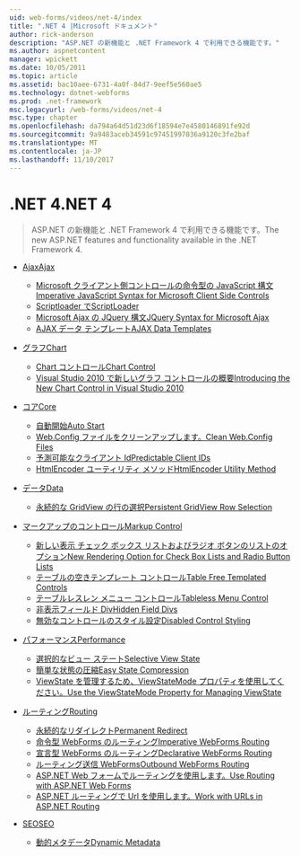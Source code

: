 ```yaml
---
uid: web-forms/videos/net-4/index
title: ".NET 4 |Microsoft ドキュメント"
author: rick-anderson
description: "ASP.NET の新機能と .NET Framework 4 で利用できる機能です。"
ms.author: aspnetcontent
manager: wpickett
ms.date: 10/05/2011
ms.topic: article
ms.assetid: bac10aee-6731-4a0f-84d7-9eef5e560ae5
ms.technology: dotnet-webforms
ms.prod: .net-framework
msc.legacyurl: /web-forms/videos/net-4
msc.type: chapter
ms.openlocfilehash: da794a64d51d23d6f18594e7e4580146891fe92d
ms.sourcegitcommit: 9a9483aceb34591c97451997036a9120c3fe2baf
ms.translationtype: MT
ms.contentlocale: ja-JP
ms.lasthandoff: 11/10/2017
---
```

<a name="net-4"></a><span data-ttu-id="5b49b-103">.NET 4</span><span class="sxs-lookup"><span data-stu-id="5b49b-103">.NET 4</span></span>
====================
> <span data-ttu-id="5b49b-104">ASP.NET の新機能と .NET Framework 4 で利用できる機能です。</span><span class="sxs-lookup"><span data-stu-id="5b49b-104">The new ASP.NET features and functionality available in the .NET Framework 4.</span></span>


- [<span data-ttu-id="5b49b-105">Ajax</span><span class="sxs-lookup"><span data-stu-id="5b49b-105">Ajax</span></span>](ajax/index.md)

    - [<span data-ttu-id="5b49b-106">Microsoft クライアント側コントロールの命令型の JavaScript 構文</span><span class="sxs-lookup"><span data-stu-id="5b49b-106">Imperative JavaScript Syntax for Microsoft Client Side Controls</span></span>](ajax/aspnet-4-quick-hit-imperative-javascript-syntax-for-microsoft-client-side-controls.md)
    - [<span data-ttu-id="5b49b-107">Scriptloader で</span><span class="sxs-lookup"><span data-stu-id="5b49b-107">ScriptLoader</span></span>](ajax/aspnet-4-quick-hit-the-scriptloader.md)
    - [<span data-ttu-id="5b49b-108">Microsoft Ajax の JQuery 構文</span><span class="sxs-lookup"><span data-stu-id="5b49b-108">JQuery Syntax for Microsoft Ajax</span></span>](ajax/aspnet-4-quick-hit-jquery-syntax-for-microsoft-ajax.md)
    - [<span data-ttu-id="5b49b-109">AJAX データ テンプレート</span><span class="sxs-lookup"><span data-stu-id="5b49b-109">AJAX Data Templates</span></span>](ajax/aspnet-4-quick-hit-ajax-data-templates.md)
- [<span data-ttu-id="5b49b-110">グラフ</span><span class="sxs-lookup"><span data-stu-id="5b49b-110">Chart</span></span>](chart/index.md)

    - [<span data-ttu-id="5b49b-111">Chart コントロール</span><span class="sxs-lookup"><span data-stu-id="5b49b-111">Chart Control</span></span>](chart/aspnet-4-quick-hit-chart-control.md)
    - [<span data-ttu-id="5b49b-112">Visual Studio 2010 で新しいグラフ コントロールの概要</span><span class="sxs-lookup"><span data-stu-id="5b49b-112">Introducing the New Chart Control in Visual Studio 2010</span></span>](chart/aspnet-4-how-do-i-introducing-the-new-chart-control-in-visual-studio-2010.md)
- [<span data-ttu-id="5b49b-113">コア</span><span class="sxs-lookup"><span data-stu-id="5b49b-113">Core</span></span>](core/index.md)

    - [<span data-ttu-id="5b49b-114">自動開始</span><span class="sxs-lookup"><span data-stu-id="5b49b-114">Auto Start</span></span>](core/aspnet-4-quick-hit-auto-start.md)
    - [<span data-ttu-id="5b49b-115">Web.Config ファイルをクリーンアップします。</span><span class="sxs-lookup"><span data-stu-id="5b49b-115">Clean Web.Config Files</span></span>](core/aspnet-4-quick-hit-clean-webconfig-files.md)
    - [<span data-ttu-id="5b49b-116">予測可能なクライアント Id</span><span class="sxs-lookup"><span data-stu-id="5b49b-116">Predictable Client IDs</span></span>](core/aspnet-4-quick-hit-predictable-client-ids.md)
    - [<span data-ttu-id="5b49b-117">HtmlEncoder ユーティリティ メソッド</span><span class="sxs-lookup"><span data-stu-id="5b49b-117">HtmlEncoder Utility Method</span></span>](core/aspnet-4-quick-hit-the-htmlencoder-utility-method.md)
- [<span data-ttu-id="5b49b-118">データ</span><span class="sxs-lookup"><span data-stu-id="5b49b-118">Data</span></span>](data/index.md)

    - [<span data-ttu-id="5b49b-119">永続的な GridView の行の選択</span><span class="sxs-lookup"><span data-stu-id="5b49b-119">Persistent GridView Row Selection</span></span>](data/aspnet-4-quick-hit-persistent-gridview-row-selection.md)
- [<span data-ttu-id="5b49b-120">マークアップのコントロール</span><span class="sxs-lookup"><span data-stu-id="5b49b-120">Markup Control</span></span>](markup-control/index.md)

    - [<span data-ttu-id="5b49b-121">新しい表示 チェック ボックス リストおよびラジオ ボタンのリストのオプション</span><span class="sxs-lookup"><span data-stu-id="5b49b-121">New Rendering Option for Check Box Lists and Radio Button Lists</span></span>](markup-control/aspnet-4-quick-hit-new-rendering-option-for-check-box-lists-and-radio-button-lists.md)
    - [<span data-ttu-id="5b49b-122">テーブルの空きテンプレート コントロール</span><span class="sxs-lookup"><span data-stu-id="5b49b-122">Table Free Templated Controls</span></span>](markup-control/aspnet-4-quick-hit-table-free-templated-controls.md)
    - [<span data-ttu-id="5b49b-123">テーブルレスレン メニュー コントロール</span><span class="sxs-lookup"><span data-stu-id="5b49b-123">Tableless Menu Control</span></span>](markup-control/aspnet-4-quick-hit-tableless-menu-control.md)
    - [<span data-ttu-id="5b49b-124">非表示フィールド Div</span><span class="sxs-lookup"><span data-stu-id="5b49b-124">Hidden Field Divs</span></span>](markup-control/aspnet-4-quick-hit-hidden-field-divs.md)
    - [<span data-ttu-id="5b49b-125">無効なコントロールのスタイル設定</span><span class="sxs-lookup"><span data-stu-id="5b49b-125">Disabled Control Styling</span></span>](markup-control/aspnet-4-quick-hit-disabled-control-styling.md)
- [<span data-ttu-id="5b49b-126">パフォーマンス</span><span class="sxs-lookup"><span data-stu-id="5b49b-126">Performance</span></span>](performance/index.md)

    - [<span data-ttu-id="5b49b-127">選択的なビュー ステート</span><span class="sxs-lookup"><span data-stu-id="5b49b-127">Selective View State</span></span>](performance/aspnet-4-quick-hit-selective-view-state.md)
    - [<span data-ttu-id="5b49b-128">簡単な状態の圧縮</span><span class="sxs-lookup"><span data-stu-id="5b49b-128">Easy State Compression</span></span>](performance/aspnet-4-quick-hit-easy-state-compression.md)
    - [<span data-ttu-id="5b49b-129">ViewState を管理するため、ViewStateMode プロパティを使用してください。</span><span class="sxs-lookup"><span data-stu-id="5b49b-129">Use the ViewStateMode Property for Managing ViewState</span></span>](performance/how-do-i-use-the-viewstatemode-property-for-managing-viewstate.md)
- [<span data-ttu-id="5b49b-130">ルーティング</span><span class="sxs-lookup"><span data-stu-id="5b49b-130">Routing</span></span>](routing/index.md)

    - [<span data-ttu-id="5b49b-131">永続的なリダイレクト</span><span class="sxs-lookup"><span data-stu-id="5b49b-131">Permanent Redirect</span></span>](routing/aspnet-4-quick-hit-permanent-redirect.md)
    - [<span data-ttu-id="5b49b-132">命令型 WebForms のルーティング</span><span class="sxs-lookup"><span data-stu-id="5b49b-132">Imperative WebForms Routing</span></span>](routing/aspnet-4-quick-hit-imperative-webforms-routing.md)
    - [<span data-ttu-id="5b49b-133">宣言型 WebForms のルーティング</span><span class="sxs-lookup"><span data-stu-id="5b49b-133">Declarative WebForms Routing</span></span>](routing/aspnet-4-quick-hit-declarative-webforms-routing.md)
    - [<span data-ttu-id="5b49b-134">ルーティング送信 WebForms</span><span class="sxs-lookup"><span data-stu-id="5b49b-134">Outbound WebForms Routing</span></span>](routing/aspnet-4-quick-hit-outbound-webforms-routing.md)
    - [<span data-ttu-id="5b49b-135">ASP.NET Web フォームでルーティングを使用します。</span><span class="sxs-lookup"><span data-stu-id="5b49b-135">Use Routing with ASP.NET Web Forms</span></span>](routing/how-do-i-use-routing-with-aspnet-web-forms.md)
    - [<span data-ttu-id="5b49b-136">ASP.NET ルーティングで Url を使用します。</span><span class="sxs-lookup"><span data-stu-id="5b49b-136">Work with URLs in ASP.NET Routing</span></span>](routing/how-do-i-work-with-urls-in-aspnet-routing.md)
- [<span data-ttu-id="5b49b-137">SEO</span><span class="sxs-lookup"><span data-stu-id="5b49b-137">SEO</span></span>](seo/index.md)

    - [<span data-ttu-id="5b49b-138">動的メタデータ</span><span class="sxs-lookup"><span data-stu-id="5b49b-138">Dynamic Metadata</span></span>](seo/aspnet-4-quick-hit-dynamic-metadata.md)
